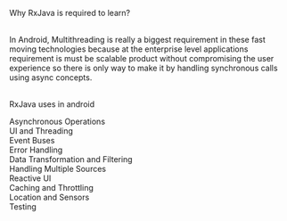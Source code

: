 Why RxJava is required to learn? <br> <br>

In Android, Multithreading is really a biggest requirement in these fast moving technologies because at the enterprise level applications requirement is must be scalable product without compromising the user experience so there is only way to make it by handling synchronous calls using async concepts. <br>  <br> 

RxJava uses in android <br> 

Asynchronous Operations  <br> 
UI and Threading  <br> 
Event Buses  <br> 
Error Handling  <br> 
Data Transformation and Filtering  <br> 
Handling Multiple Sources  <br> 
Reactive UI <br> 
Caching and Throttling <br> 
Location and Sensors <br> 
Testing <br> 
